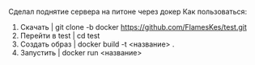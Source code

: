 Сделал поднятие сервера на питоне через докер
Как пользоваться:
1) Скачать | git clone -b docker https://github.com/FlamesKes/test.git
2) Перейти в test | cd test
3) Создать образ | docker build -t <название> .
4) Запустить | docker run <название>
